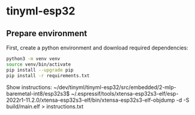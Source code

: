 # tinyml-esp32

## Prepare environment

First, create a python environment and download required dependencies:

```bash
python3 -m venv venv
source venv/bin/activate
pip install --upgrade pip
pip install -r requirements.txt
```

Show instructions:
~/dev/tinyml/tinyml-esp32/src/embedded/2-mlp-baremetal-int8/esp32s3$ ~/.espressif/tools/xtensa-esp32s3-elf/esp-2022r1-11.2.0/xtensa-esp32s3-elf/bin/xtensa-esp32s3-elf-objdump -d -S build/main.elf > instructions.txt